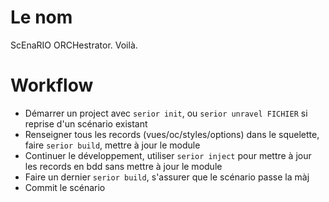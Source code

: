 # Le nom
ScEnaRIO ORCHestrator. Voilà.

# Workflow
- Démarrer un project avec `serior init`, ou `serior unravel FICHIER` si reprise d'un scénario existant
- Renseigner tous les records (vues/oc/styles/options) dans le squelette, faire `serior build`, mettre à jour le module
- Continuer le développement, utiliser `serior inject` pour mettre à jour les records en bdd sans mettre à jour le module
- Faire un dernier `serior build`, s'assurer que le scénario passe la màj
- Commit le scénario
